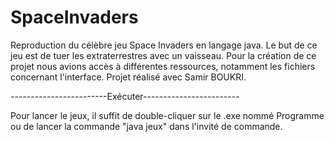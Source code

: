 # SpaceInvaders
Reproduction du célèbre jeu Space Invaders en langage java. Le but de ce jeu est de tuer les extraterrestres avec un vaisseau. Pour la création de ce projet nous avions accès à différentes ressources, notamment les fichiers concernant l'interface. Projet réalisé avec Samir BOUKRI. 

------------------------Exécuter------------------------

Pour lancer le jeux, il suffit de double-cliquer sur le .exe nommé Programme ou de lancer la commande "java jeux" dans l'invité de commande.

